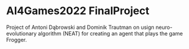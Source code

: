 # AI4Games2022 FinalProject
Project of Antoni Dąbrowski and Dominik Trautman on usign neuro-evolutionary algorithm (NEAT) for creating an agent that plays the game Frogger.
